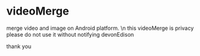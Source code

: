 videoMerge
==========

merge video and image on Android platform. \n
this videoMerge is privacy please do not use it without notifying devonEdison

thank you
